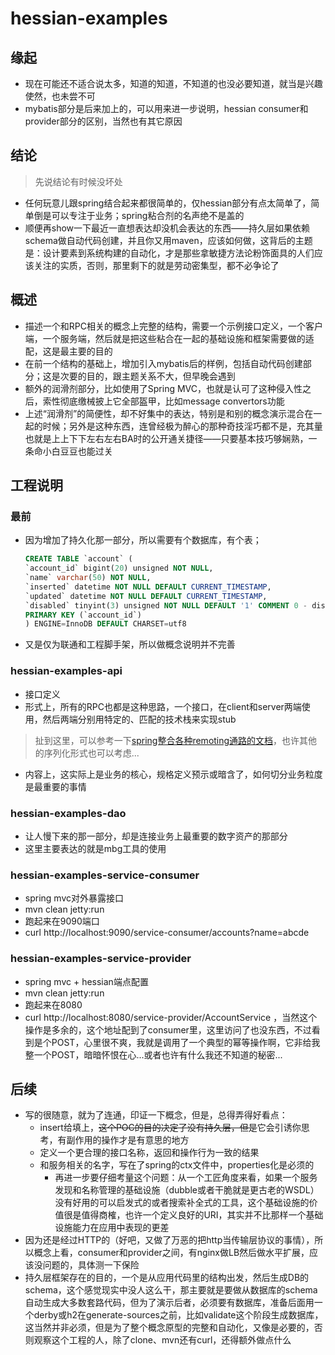 # hessian-examples

## 缘起

* 现在可能还不适合说太多，知道的知道，不知道的也没必要知道，就当是兴趣使然，也未尝不可
* mybatis部分是后来加上的，可以用来进一步说明，hessian consumer和provider部分的区别，当然也有其它原因

## 结论

> 先说结论有时候没坏处

* 任何玩意儿跟spring结合起来都很简单的，仅hessian部分有点太简单了，简单倒是可以专注于业务；spring粘合剂的名声绝不是盖的
* 顺便再show一下最近一直想表达却没机会表达的东西——持久层如果依赖schema做自动代码创建，并且你又用maven，应该如何做，这背后的主题是：设计要素到系统构建的自动化，才是那些拿敏捷方法论粉饰面具的人们应该关注的实质，否则，那里剩下的就是劳动密集型，都不必争论了

## 概述

* 描述一个和RPC相关的概念上完整的结构，需要一个示例接口定义，一个客户端，一个服务端，然后就是把这些粘合在一起的基础设施和框架需要做的适配，这是最主要的目的
* 在前一个结构的基础上，增加引入mybatis后的样例，包括自动代码创建部分；这是次要的目的，跟主题关系不大，但早晚会遇到
* 额外的润滑剂部分，比如使用了Spring MVC，也就是认可了这种侵入性之后，索性彻底缴械披上它全部盔甲，比如message convertors功能
* 上述“润滑剂”的简便性，却不好集中的表达，特别是和别的概念演示混合在一起的时候；另外是这种东西，连曾经极为醉心的那种奇技淫巧都不是，充其量也就是上上下下左右左右BA时的公开通关捷径——只要基本技巧够娴熟，一条命小白豆豆也能过关

## 工程说明

### 最前

* 因为增加了持久化那一部分，所以需要有个数据库，有个表；
  ```sql
  CREATE TABLE `account` (  
  `account_id` bigint(20) unsigned NOT NULL,
  `name` varchar(50) NOT NULL,
  `inserted` datetime NOT NULL DEFAULT CURRENT_TIMESTAMP,
  `updated` datetime NOT NULL DEFAULT CURRENT_TIMESTAMP,
  `disabled` tinyint(3) unsigned NOT NULL DEFAULT '1' COMMENT 0 - disabled 1 - enabled,
  PRIMARY KEY (`account_id`)
  ) ENGINE=InnoDB DEFAULT CHARSET=utf8
  ```

* 又是仅为联通和工程脚手架，所以做概念说明并不完善

### hessian-examples-api

* 接口定义
* 形式上，所有的RPC也都是这种思路，一个接口，在client和server两端使用，然后两端分别用特定的、匹配的技术栈来实现stub

> 扯到这里，可以参考一下[spring整合各种remoting通路的文档](http://docs.spring.io/spring/docs/current/spring-framework-reference/html/remoting.html)，也许其他的序列化形式也可以考虑...

* 内容上，这实际上是业务的核心，规格定义预示或暗含了，如何切分业务粒度是最重要的事情

### hessian-examples-dao

* 让人慢下来的那一部分，却是连接业务上最重要的数字资产的那部分
* 这里主要表达的就是mbg工具的使用

### hessian-examples-service-consumer

* spring mvc对外暴露接口
* mvn clean jetty:run 
* 跑起来在9090端口
* curl http://localhost:9090/service-consumer/accounts?name=abcde

### hessian-examples-service-provider

* spring mvc + hessian端点配置
* mvn clean jetty:run
* 跑起来在8080
* curl http://localhost:8080/service-provider/AccountService ，当然这个操作是多余的，这个地址配到了consumer里，这里访问了也没东西，不过看到是个POST，心里很不爽，我就是调用了一个典型的幂等操作啊，它非给我整一个POST，暗暗怀恨在心...或者也许有什么我还不知道的秘密...

## 后续

* 写的很随意，就为了连通，印证一下概念，但是，总得弄得好看点：
  * insert给填上，~~这个POC的目的决定了没有持久层，但是~~它会引诱你思考，有副作用的操作才是有意思的地方
  * 定义一个更合理的接口名称，返回和操作行为一致的结果
  * 和服务相关的名字，写在了spring的ctx文件中，properties化是必须的
    * 再进一步要仔细考量这个问题：从一个工匠角度来看，如果一个服务发现和名称管理的基础设施（dubble或者干脆就是更古老的WSDL）没有好用的可以启发式的或者搜索补全式的工具，这个基础设施的价值很是值得商榷，也许一个定义良好的URI，其实并不比那样一个基础设施能力在应用中表现的更差
* 因为还是经过HTTP的（好吧，又做了万恶的把http当传输层协议的事情），所以概念上看，consumer和provider之间，有nginx做LB然后做水平扩展，应该没问题的，具体测一下保险
* 持久层框架存在的目的，一个是从应用代码里的结构出发，然后生成DB的schema，这个感觉现实中没人这么干，那主要就是要做从数据库的schema自动生成大多数套路代码，但为了演示后者，必须要有数据库，准备后面用一个derby或h2在generate-sources之前，比如validate这个阶段生成数据库，这当然并非必须，但是为了整个概念原型的完整和自动化，又像是必要的，否则观察这个工程的人，除了clone、mvn还有curl，还得额外做点什么
